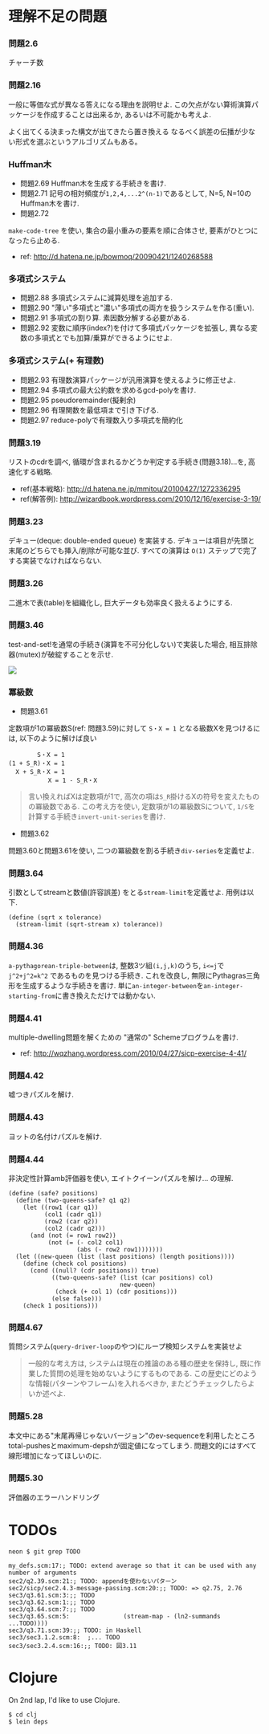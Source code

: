 理解不足の問題
=====================================

### 問題2.6

チャーチ数

### 問題2.16

一般に等価な式が異なる答えになる理由を説明せよ. この欠点がない算術演算パッケージを作成することは出来るか, あるいは不可能かも考えよ.

よく出てくる決まった構文が出てきたら置き換える
なるべく誤差の伝播が少ない形式を選ぶというアルゴリズムもある。


### Huffman木

* 問題2.69 Huffman木を生成する手続きを書け.
* 問題2.71 記号の相対頻度が`1,2,4,...2^(n-1)`であるとして, N=5, N=10のHuffman木を書け.
* 問題2.72

`make-code-tree` を使い, 集合の最小重みの要素を順に合体させ, 要素がひとつになったら止める.

* ref: http://d.hatena.ne.jp/bowmoq/20090421/1240268588


### 多項式システム

* 問題2.88 多項式システムに減算処理を追加する.
* 問題2.90 "薄い"多項式と"濃い"多項式の両方を扱うシステムを作る(重い).
* 問題2.91 多項式の割り算. 素因数分解する必要がある.
* 問題2.92 変数に順序(index?)を付けて多項式パッケージを拡張し, 異なる変数の多項式とでも加算/乗算ができるようにせよ.


### 多項式システム(+ 有理数)

* 問題2.93 有理数演算パッケージが汎用演算を使えるように修正せよ.
* 問題2.94 多項式の最大公約数を求めるgcd-polyを書け.
* 問題2.95 pseudoremainder(擬剰余)
* 問題2.96 有理関数を最低項まで引き下げる.
* 問題2.97 reduce-polyで有理数入り多項式を簡約化


### 問題3.19

リストのcdrを調べ, 循環が含まれるかどうか判定する手続き(問題3.18)...を, 高速化する戦略.

* ref(基本戦略): http://d.hatena.ne.jp/mmitou/20100427/1272336295
* ref(解答例): http://wizardbook.wordpress.com/2010/12/16/exercise-3-19/


### 問題3.23

デキュー(deque: double-ended queue) を実装する.
デキューは項目が先頭と末尾のどちらでも挿入/削除が可能な並び.
すべての演算は `O(1)` ステップで完了する実装でなければならない.


### 問題3.26

二進木で表(table)を組織化し, 巨大データも効率良く扱えるようにする.


### 問題3.46

test-and-set!を通常の手続き(演算を不可分化しない)で実装した場合, 相互排除器(mutex)が破綻することを示せ.

![](https://www.evernote.com/shard/s11/sh/b079d381-9054-481a-91e5-c55247b7e5ca/591a9d1ab74448cfe152144e6be80ca7/res/246c6366-bb7f-4279-812b-74556dfd44a7/SICP%E5%95%8F%E9%A1%8C3.46%20-%20tmurata%E3%81%AE%E6%97%A5%E8%A8%98%20-%20ViFox%20%28Build%2020120713134347%29.jpg?resizeSmall&width=832)


### 冪級数

* 問題3.61

定数項が1の冪級数S(ref: 問題3.59)に対して
`S・X = 1` となる級数Xを見つけるには, 以下のように解けば良い

            S・X = 1
    (1 + S_R)・X = 1
      X + S_R・X = 1
               X = 1 - S_R・X

> 言い換えればXは定数項が1で, 高次の項は`S_R`掛けるXの符号を変えたものの冪級数である.
> この考え方を使い, 定数項が1の冪級数Sについて, `1/S`を計算する手続き`invert-unit-series`を書け.


* 問題3.62

問題3.60と問題3.61を使い, 二つの冪級数を割る手続き`div-series`を定義せよ.


### 問題3.64

引数としてstreamと数値(許容誤差) をとる`stream-limit`を定義せよ. 用例は以下.

    (define (sqrt x tolerance)
      (stream-limit (sqrt-stream x) tolerance))


### 問題4.36

`a-pythagorean-triple-between`は, 整数3ツ組`(i,j,k)`のうち, `i<=j`で`j^2+j^2=k^2` であるものを見つける手続き.
これを改良し, 無限にPythagras三角形を生成するような手続きを書け. 単に`an-integer-between`を`an-integer-starting-from`に書き換えただけでは動かない.


### 問題4.41

multiple-dwelling問題を解くための "通常の" Schemeプログラムを書け.

* ref: http://wqzhang.wordpress.com/2010/04/27/sicp-exercise-4-41/


### 問題4.42

嘘つきパズルを解け.


### 問題4.43

ヨットの名付けパズルを解け.


### 問題4.44

非決定性計算amb評価器を使い, エイトクイーンパズルを解け... の理解.

    (define (safe? positions)
      (define (two-queens-safe? q1 q2)
        (let ((row1 (car q1))
              (col1 (cadr q1))
              (row2 (car q2))
              (col2 (cadr q2)))
          (and (not (= row1 row2))
               (not (= (- col2 col1)
                       (abs (- row2 row1)))))))
      (let ((new-queen (list (last positions) (length positions))))
        (define (check col positions)
          (cond ((null? (cdr positions)) true)
                ((two-queens-safe? (list (car positions) col)
                                   new-queen)
                 (check (+ col 1) (cdr positions)))
                (else false)))
        (check 1 positions)))


### 問題4.67

質問システム(`query-driver-loop`のやつ)にループ検知システムを実装せよ

> 一般的な考え方は, システムは現在の推論のある種の歴史を保持し, 既に作業した質問の処理を始めないようにするものである.
> この歴史にどのような情報(パターンやフレーム)を入れるべきか, またどうチェックしたらよいか述べよ.


### 問題5.28

本文中にある"末尾再帰じゃないバージョン"のev-sequenceを利用したところ
total-pushesとmaximum-depshが固定値になってしまう.
問題文的にはすべて線形増加になってほしいのに.


### 問題5.30

評価器のエラーハンドリング


TODOs
===================================================================

    neon $ git grep TODO

    my_defs.scm:17:; TODO: extend average so that it can be used with any number of arguments
    sec2/q2.39.scm:21:; TODO: appendを使わないパターン
    sec2/sicp/sec2.4.3-message-passing.scm:20:;; TODO: => q2.75, 2.76
    sec3/q3.61.scm:3:;; TODO
    sec3/q3.62.scm:1:;; TODO
    sec3/q3.64.scm:7:;; TODO
    sec3/q3.65.scm:5:               (stream-map - (ln2-summands ...TODO))))
    sec3/q3.71.scm:39:;; TODO: in Haskell
    sec3/sec3.1.2.scm:8:  ;... TODO
    sec3/sec3.2.4.scm:16:;; TODO: 図3.11


Clojure
===================================================================

On 2nd lap, I'd like to use Clojure.

    $ cd clj
    $ lein deps

